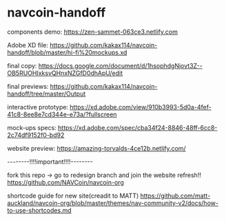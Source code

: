 # navcoin-handoff

components demo:
https://zen-sammet-063ce3.netlify.com

Adobe XD file:
https://github.com/kakax114/navcoin-handoff/blob/master/hi-fi%20mockups.xd

final copy:
https://docs.google.com/document/d/1hsophdgNjovt3Z--OB5RUOHIxksvQHnxNZGfD0dhApU/edit

final previews:
https://github.com/kakax114/navcoin-handoff/tree/master/Output

interactive prototype:
https://xd.adobe.com/view/910b3993-5d0a-4fef-41c8-8ee8e7cd344e-e73a/?fullscreen

mock-ups specs:
https://xd.adobe.com/spec/cba34f24-8846-48ff-6cc8-2c74df9152f0-bd92

website preview:
https://amazing-torvalds-4ce12b.netlify.com/

--------!!!!important!!!!--------

fork this repo -> go to redesign branch and join the website refresh!!
https://github.com/NAVCoin/navcoin-org

shortcode guide for new site(creadit to MATT)
https://github.com/matt-auckland/navcoin-org/blob/master/themes/nav-community-v2/docs/how-to-use-shortcodes.md
